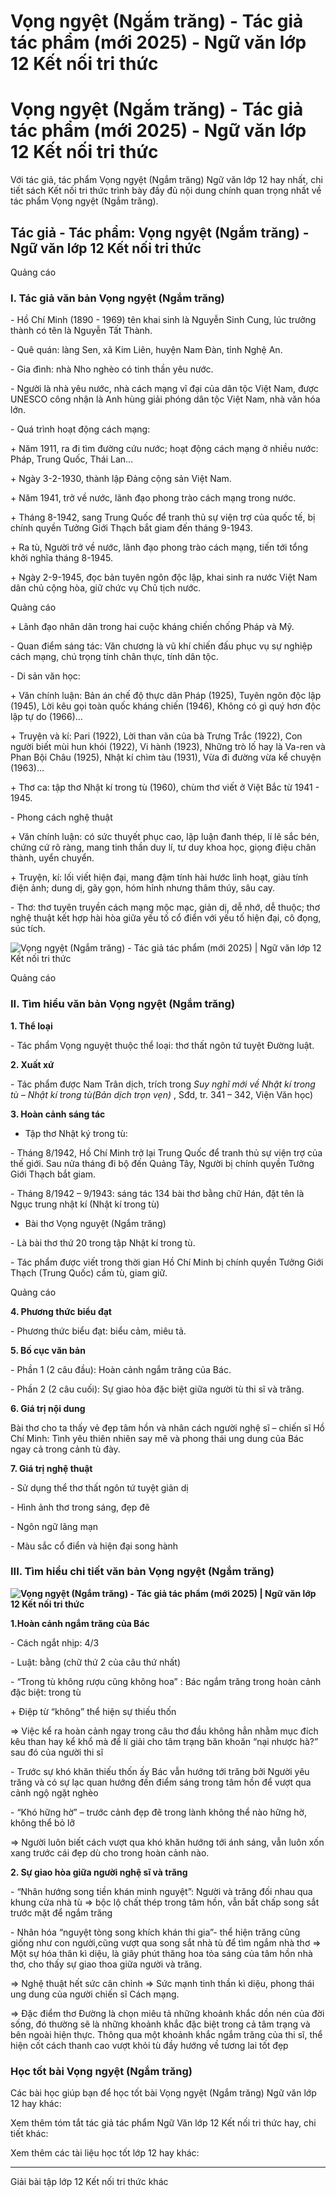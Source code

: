 # Vọng ngyệt (Ngắm trăng) - Tác giả tác phẩm (mới 2025) - Ngữ văn lớp 12 Kết nối tri thức

# Vọng ngyệt (Ngắm trăng) - Tác giả tác phẩm (mới 2025) - Ngữ văn lớp 12 Kết nối tri thức

Với tác giả, tác phẩm Vọng ngyệt (Ngắm trăng) Ngữ văn lớp 12 hay nhất, chi tiết sách Kết nối tri thức trình bày đầy đủ nội dung chính quan trọng nhất về tác phẩm Vọng ngyệt (Ngắm trăng).

## Tác giả - Tác phẩm: Vọng ngyệt (Ngắm trăng) - Ngữ văn lớp 12 Kết nối tri thức

Quảng cáo

### **I. Tác giả văn bản Vọng ngyệt (Ngắm trăng)**

\- Hồ Chí Minh (1890 - 1969) tên khai sinh là Nguyễn Sinh Cung, lúc trưởng thành có tên là Nguyễn Tất Thành.

\- Quê quán: làng Sen, xã Kim Liên, huyện Nam Đàn, tỉnh Nghệ An.

\- Gia đình: nhà Nho nghèo có tinh thần yêu nước.

\- Người là nhà yêu nước, nhà cách mạng vĩ đại của dân tộc Việt Nam, được UNESCO công nhận là Anh hùng giải phóng dân tộc Việt Nam, nhà văn hóa lớn.

\- Quá trình hoạt động cách mạng:

\+ Năm 1911, ra đi tìm đường cứu nước; hoạt động cách mạng ở nhiều nước: Pháp, Trung Quốc, Thái Lan…

\+ Ngày 3-2-1930, thành lập Đảng cộng sản Việt Nam.

\+ Năm 1941, trở về nước, lãnh đạo phong trào cách mạng trong nước.

\+ Tháng 8-1942, sang Trung Quốc để tranh thủ sự viện trợ của quốc tế, bị chính quyền Tưởng Giới Thạch bắt giam đến tháng 9-1943.

\+ Ra tù, Người trở về nước, lãnh đạo phong trào cách mạng, tiến tới tổng khởi nghĩa tháng 8-1945.

\+ Ngày 2-9-1945, đọc bản tuyên ngôn độc lập, khai sinh ra nước Việt Nam dân chủ cộng hòa, giữ chức vụ Chủ tịch nước.

Quảng cáo

\+ Lãnh đạo nhân dân trong hai cuộc kháng chiến chống Pháp và Mỹ.

\- Quan điểm sáng tác: Văn chương là vũ khí chiến đấu phục vụ sự nghiệp cách mạng, chú trọng tính chân thực, tính dân tộc.

\- Di sản văn học: 

\+ Văn chính luận: Bản án chế độ thực dân Pháp (1925), Tuyên ngôn độc lập (1945), Lời kêu gọi toàn quốc kháng chiến (1946), Không có gì quý hơn độc lập tự do (1966)…

\+ Truyện và kí: Pari (1922), Lời than vãn của bà Trưng Trắc (1922), Con người biết mùi hun khói (1922), Vi hành (1923), Những trò lố hay là Va-ren và Phan Bội Châu (1925), Nhật kí chìm tàu (1931), Vừa đi đường vừa kể chuyện (1963)…

\+ Thơ ca: tập thơ Nhật kí trong tù (1960), chùm thơ viết ở Việt Bắc từ 1941 - 1945.

\- Phong cách nghệ thuật

\+ Văn chính luận: có sức thuyết phục cao, lập luận đanh thép, lí lẽ sắc bén, chứng cứ rõ ràng, mang tinh thần duy lí, tư duy khoa học, giọng điệu chân thành, uyển chuyển.

\+ Truyện, kí: lối viết hiện đại, mang đậm tính hài hước linh hoạt, giàu tính điện ảnh; dung dị, gãy gọn, hóm hỉnh nhưng thâm thúy, sâu cay.

\- Thơ: thơ tuyên truyền cách mạng mộc mạc, giản dị, dễ nhớ, dễ thuộc; thơ nghệ thuật kết hợp hài hòa giữa yếu tố cổ điển với yếu tố hiện đại, cô đọng, súc tích.

![Vọng ngyệt \(Ngắm trăng\) - Tác giả tác phẩm \(mới 2025\) | Ngữ văn lớp 12 Kết nối tri thức](https://vietjack.com/soan-van-lop-12-kn/images/tac-gia-tac-pham-vong-nguyet-ngam-trang-236010.PNG)

Quảng cáo

### **II. Tìm hiểu văn bản Vọng ngyệt (Ngắm trăng)**

**1\. Thể loại**

\- Tác phẩm Vọng nguyệt thuộc thể loại: thơ thất ngôn tứ tuyệt Đường luật.

**2\. Xuất xứ**

\- Tác phẩm được Nam Trân dịch, trích trong _Suy nghĩ mới về Nhật kí trong tù – Nhật kí trong tù(Bản dịch trọn vẹn)_ , Sđd, tr. 341 – 342, Viện Văn học)

**3\. Hoàn cảnh sáng tác**

* Tập thơ Nhật ký trong tù:

\- Tháng 8/1942, Hồ Chí Minh trở lại Trung Quốc để tranh thủ sự viện trợ của thế giới. Sau nửa tháng đi bộ đến Quảng Tây, Người bị chính quyền Tưởng Giới Thạch bắt giam.

\- Tháng 8/1942 – 9/1943: sáng tác 134 bài thơ bằng chữ Hán, đặt tên là Ngục trung nhật kí (Nhật kí trong tù)

* Bài thơ Vọng nguyệt (Ngắm trăng)

\- Là bài thơ thứ 20 trong tập Nhật kí trong tù.

\- Tác phẩm được viết trong thời gian Hồ Chí Minh bị chính quyền Tưởng Giới Thạch (Trung Quốc) cầm tù, giam giữ.

Quảng cáo

**4\. Phương thức biểu đạt**

\- Phương thức biểu đạt: biểu cảm, miêu tả.

**5\. Bố cục văn bản**

\- Phần 1 (2 câu đầu): Hoàn cảnh ngắm trăng của Bác.

\- Phần 2 (2 câu cuối): Sự giao hòa đặc biệt giữa người tù thi sĩ và trăng.

**6\. Giá trị nội dung**

Bài thơ cho ta thấy vẻ đẹp tâm hồn và nhân cách người nghệ sĩ – chiến sĩ Hồ Chí Minh: Tình yêu thiên nhiên say mê và phong thái ung dung của Bác ngay cả trong cảnh tù đày.

**7\. Giá trị nghệ thuật**

\- Sử dụng thể thơ thất ngôn tứ tuyệt giản dị

\- Hình ảnh thơ trong sáng, đẹp đẽ

\- Ngôn ngữ lãng mạn

\- Màu sắc cổ điển và hiện đại song hành

### **III. Tìm hiểu chi tiết văn bản Vọng ngyệt (Ngắm trăng)**

**![Vọng ngyệt \(Ngắm trăng\) - Tác giả tác phẩm \(mới 2025\) | Ngữ văn lớp 12 Kết nối tri thức](https://vietjack.com/soan-van-lop-12-kn/images/tac-gia-tac-pham-vong-nguyet-ngam-trang-236011.PNG)**

**1.Hoàn cảnh ngắm trăng của Bác**

\- Cách ngắt nhịp: 4/3

\- Luật: bằng (chữ thứ 2 của câu thứ nhất)

\- “Trong tù không rượu cũng không hoa” : Bác ngắm trăng trong hoàn cảnh đặc biệt: trong tù

\+ Điệp từ “không” thể hiện sự thiếu thốn

=> Việc kể ra hoàn cảnh ngay trong câu thơ đầu không hẳn nhằm mục đích kêu than hay kể khổ mà để lí giải cho tâm trạng băn khoăn “nại nhược hà?” sau đó của người thi sĩ

\- Trước sự khó khăn thiếu thốn ấy Bác vẫn hướng tới trăng bởi Người yêu trăng và có sự lạc quan hướng đến điểm sáng trong tâm hồn để vượt qua cảnh ngộ ngặt nghèo

\- “Khó hững hờ” – trước cảnh đẹp đẽ trong lành không thể nào hững hờ, không thể bỏ lỡ

=> Người luôn biết cách vượt qua khó khăn hướng tới ánh sáng, vẫn luôn xốn xang trước cái đẹp dù cho trong hoàn cảnh nào.

**2\. Sự giao hòa giữa người nghệ sĩ và trăng**

\- “Nhân hướng song tiền khán minh nguyệt”: Người và trăng đối nhau qua khung cửa nhà tù => bộc lộ chất thép trong tâm hồn, vẫn bất chấp song sắt trước mặt để ngắm trăng

\- Nhân hóa “nguyệt tòng song khích khán thi gia”- thể hiện trăng cũng giống như con người,cũng vượt qua song sắt nhà tù để tìm ngắm nhà thơ => Một sự hóa thân kì diệu, là giây phút thăng hoa tỏa sáng của tâm hồn nhà thơ, cho thấy sự giao thoa giữa người và trăng.

=> Nghệ thuật hết sức cân chỉnh => Sức mạnh tinh thần kì diệu, phong thái ung dung của người chiến sĩ Cách mạng.

=> Đặc điểm thơ Đường là chọn miêu tả những khoảnh khắc dồn nén của đời sống, đó thường sẽ là những khoảnh khắc đặc biệt trong cả tâm trạng và bên ngoài hiện thực. Thông qua một khoảnh khắc ngắm trăng của thi sĩ, thể hiện cốt cách thanh cao vượt khỏi tù đầy hướng về tương lai tốt đẹp

### **Học tốt bài Vọng ngyệt (Ngắm trăng)**

Các bài học giúp bạn để học tốt bài Vọng ngyệt (Ngắm trăng) Ngữ văn lớp 12 hay khác:

Xem thêm tóm tắt tác giả tác phẩm Ngữ Văn lớp 12 Kết nối tri thức hay, chi tiết khác:

Xem thêm các tài liệu học tốt lớp 12 hay khác:

* * *

Giải bài tập lớp 12 Kết nối tri thức khác
